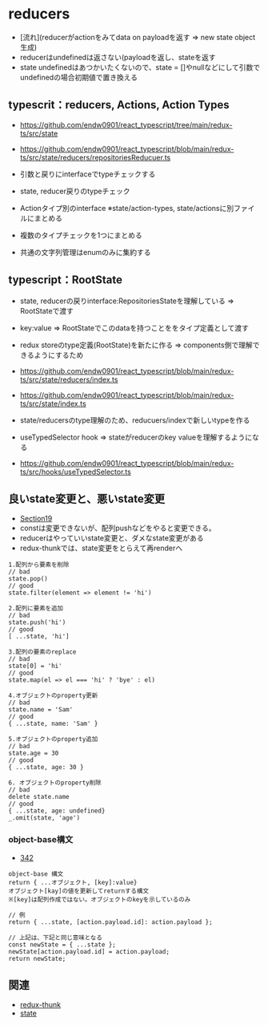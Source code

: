 # reducers
- [流れ](reducerがactionをみてdata on payloadを返す => new state object生成)
- reducerはundefinedは返さない(payloadを返し、stateを返す
- state undefinedはあつかいたくないので、state = []やnullなどにして引数でundefinedの場合初期値で置き換える

## typescrit：reducers, Actions, Action Types

- https://github.com/endw0901/react_typescript/tree/main/redux-ts/src/state
- https://github.com/endw0901/react_typescript/blob/main/redux-ts/src/state/reducers/repositoriesReducuer.ts

- 引数と戻りにinterfaceでtypeチェックする
- state, reducer戻りのtypeチェック

- Actionタイプ別のinterface ※state/action-types,  state/actionsに別ファイルにまとめる
- 複数のタイプチェックを1つにまとめる
- 共通の文字列管理はenumのみに集約する

## typescript：RootState

- state, reducerの戻りinterface:RepositoriesStateを理解している => RootStateで渡す
- key:value => RootStateでこのdataを持つことををタイプ定義として渡す
- redux storeのtype定義(RootState)を新たに作る => components側で理解できるようにするため

- https://github.com/endw0901/react_typescript/blob/main/redux-ts/src/state/reducers/index.ts
- https://github.com/endw0901/react_typescript/blob/main/redux-ts/src/state/index.ts


- state/reducersのtype理解のため、reducuers/indexで新しいtypeを作る
- useTypedSelector hook => stateがreducerのkey valueを理解するようになる
- https://github.com/endw0901/react_typescript/blob/main/redux-ts/src/hooks/useTypedSelector.ts

## 良いstate変更と、悪いstate変更
- [Section19](https://www.udemy.com/course/react-redux/learn/lecture/12586898#overview)
- constは変更できないが、配列pushなどをやると変更できる。
- reducerはやっていいstate変更と、ダメなstate変更がある
- redux-thunkでは、state変更をとらえて再renderへ
 
```
1.配列から要素を削除
// bad
state.pop()
// good
state.filter(element => element != 'hi')

2.配列に要素を追加
// bad
state.push('hi')
// good
[ ...state, 'hi']

3.配列の要素のreplace
// bad
state[0] = 'hi'
// good
state.map(el => el === 'hi' ? 'bye' : el)

4.オブジェクトのproperty更新
// bad
state.name = 'Sam'
// good
{ ...state, name: 'Sam' }

5.オブジェクトのproperty追加
// bad
state.age = 30
// good
{ ...state, age: 30 }

6. オブジェクトのproperty削除
// bad
delete state.name
// good
{ ...state, age: undefined}
_.omit(state, 'age')

```

### object-base構文
- [342](https://www.udemy.com/course/react-redux/learn/lecture/12803139)


```
object-base 構文
return { ...オブジェクト, [key]:value}
オブジェクト[kay]の値を更新してreturnする構文
※[key]は配列作成ではない。オブジェクトのkeyを示しているのみ

// 例
return { ...state, [action.payload.id]: action.payload };

// 上記は、下記と同じ意味となる
const newState = { ...state };
newState[action.payload.id] = action.payload;
return newState;

```

## 関連
- [redux-thunk](https://github.com/endw0901/react_typescript/blob/main/redux-thunk.md)
- [state](https://github.com/endw0901/react_typescript/blob/main/state.md)

